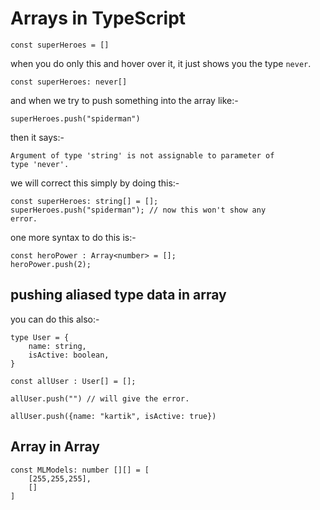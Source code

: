 # Arrays in TypeScript

    const superHeroes = []

when you do only this and hover over it, it just shows you the type `never`.

    const superHeroes: never[]

and when we try to push something into the array like:- 

    superHeroes.push("spiderman")

then it says:- 

    Argument of type 'string' is not assignable to parameter of 
    type 'never'.

we will correct this simply by doing this:-

    const superHeroes: string[] = [];
    superHeroes.push("spiderman"); // now this won't show any 
    error.

one more syntax to do this is:-

    const heroPower : Array<number> = [];
    heroPower.push(2);


## pushing aliased type data in array

you can do this also:-

    type User = {
        name: string,
        isActive: boolean,
    }

    const allUser : User[] = [];

    allUser.push("") // will give the error.

    allUser.push({name: "kartik", isActive: true})


## Array in Array

    const MLModels: number [][] = [
        [255,255,255],
        []
    ]
